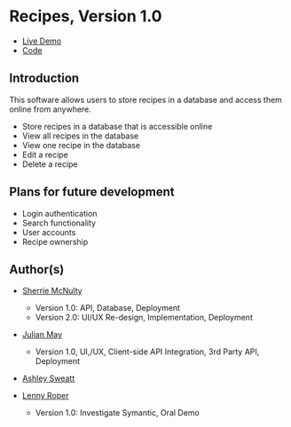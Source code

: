 # Recipes, Version 1.0

- [Live Demo](https:/sherriemcnulty.herokuapp.com/)
- [Code](https://github.com/sherriemcnulty/recipes)

## Introduction

This software allows users to store recipes in a database and access them online from anywhere.

- Store recipes in a database that is accessible online
- View all recipes in the database
- View one recipe in the database
- Edit a recipe
- Delete a recipe

## Plans for future development

- Login authentication
- Search functionality
- User accounts
- Recipe ownership

## Author(s)

- [Sherrie McNulty](https://github.com/sherriemcnulty)

  - Version 1.0: API, Database, Deployment
  - Version 2.0: UI/UX Re-design, Implementation, Deployment

- [Julian May](https://github.com/julianmay9)

  - Version 1.0, UI,/UX, Client-side API Integration, 3rd Party API, Deployment

- [Ashley Sweatt](https://github.com/aswea002)

- [Lenny Roper](https://github.com/LennyRoper)
  - Version 1.0: Investigate Symantic, Oral Demo
